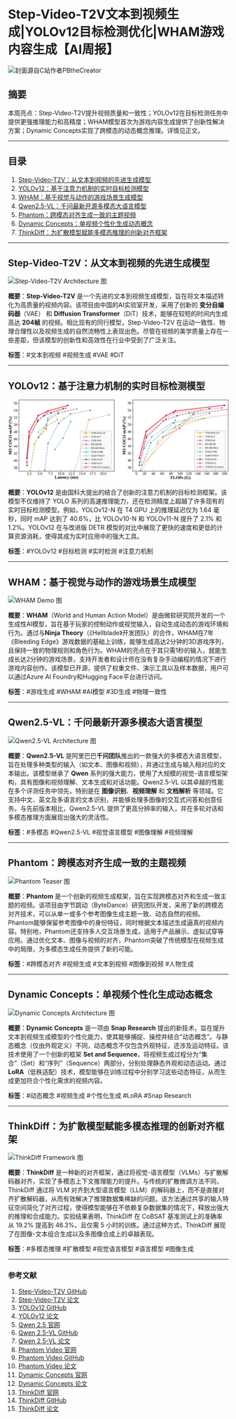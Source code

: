 # Step-Video-T2V文本到视频生成|YOLOv12目标检测优化|WHAM游戏内容生成【AI周报】

![封面源自C站作者PBtheCreator](https://image.civitai.com/xG1nkqKTMzGDvpLrqFT7WA/caa2baeb-3ea6-4ff5-9cbb-24e61fc4157e/original=true,quality=90/58399173.jpeg)

## 摘要  

本周亮点：Step-Video-T2V提升视频质量和一致性；YOLOv12在目标检测任务中提供更强推理能力和高精度；WHAM模型首次为游戏内容生成提供了创新性解决方案；Dynamic Concepts实现了跨模态的动态概念推理。详情见正文。

---

## 目录

1. [Step-Video-T2V：从文本到视频的先进生成模型](#step-video-t2v从文本到视频的先进生成模型)
2. [YOLOv12：基于注意力机制的实时目标检测模型](#yolov12基于注意力机制的实时目标检测模型)
3. [WHAM：基于视觉与动作的游戏场景生成模型](#wham基于视觉与动作的游戏场景生成模型)
4. [Qwen2.5-VL：千问最新开源多模态大语言模型](#qwen25-vl千问最新开源多模态大语言模型)
5. [Phantom：跨模态对齐生成一致的主题视频](#phantom跨模态对齐生成一致的主题视频)
6. [Dynamic Concepts：单视频个性化生成动态概念](#dynamic-concepts单视频个性化生成动态概念)
7. [ThinkDiff：为扩散模型赋能多模态推理的创新对齐框架](#thinkdiff为扩散模型赋能多模态推理的创新对齐框架)

---

## Step-Video-T2V：从文本到视频的先进生成模型

![Step-Video-T2V Architecture 图](https://arxiv.org/html/2502.10248v2/extracted/6208728/figure/model_architecture.png)

**概要**：**Step-Video-T2V** 是一个先进的文本到视频生成模型，旨在将文本描述转化为高质量的视频内容。该项目由中国的AI实验室开发，采用了创新的 **变分自编码器**（VAE） 和 **Diffusion Transformer**（DiT）技术，能够在较短的时间内生成高达 **204帧** 的视频。相比现有的同行模型，Step-Video-T2V 在运动一致性、物理合理性以及视频生成的自然流畅性上表现出色。尽管在视频的美学质量上存在一些差距，但该模型的创新性和高效性在行业中受到了广泛关注。

**标签**：#文本到视频 #视频生成 #VAE #DiT 

---

## YOLOv12：基于注意力机制的实时目标检测模型

![YOLOv12 Tradeoff 图](https://github.com/sunsmarterjie/yolov12/raw/main/assets/tradeoff.svg)

**概要**：**YOLOv12** 是由国科大提出的结合了创新的注意力机制的目标检测框架。该模型不仅维持了 YOLO 系列的高速推理能力，还在检测精度上超越了许多现有的实时目标检测模型。例如，YOLOv12-N 在 T4 GPU 上的推理延迟仅为 1.64 毫秒，同时 mAP 达到了 40.6%，比 YOLOv10-N 和 YOLOv11-N 提升了 2.1% 和 1.2%。YOLOv12 在与改进版 DETR 模型的对比中展现了更快的速度和更低的计算资源消耗，使得其成为实时应用中的强大工具。

**标签**：#YOLOv12 #目标检测 #实时检测 #注意力机制

---

## WHAM：基于视觉与动作的游戏场景生成模型

![WHAM Demo 图](https://huggingface.co/microsoft/wham/resolve/main/assets/Readme/wham_gen_5.gif)

**概要**：**WHAM**（World and Human Action Model）是由微软研究院开发的一个生成性AI模型，旨在基于玩家的控制动作或视觉输入，自动生成动态的游戏环境和行为。通过与**Ninja Theory**（《Hellblade》开发团队）的合作，WHAM在7年《Bleeding Edge》游戏数据的基础上训练，能够生成高达2分钟的3D游戏序列，且保持一致的物理规则和角色行为。WHAM的亮点在于其只需1秒的输入，就能生成长达2分钟的游戏场景，支持开发者和设计师在没有复杂手动编程的情况下进行游戏内容创作。该模型已开源，提供了权重文件、演示工具以及样本数据，用户可以通过Azure AI Foundry和Hugging Face平台进行访问。

**标签**：#游戏生成 #WHAM #AI模型 #3D生成 #物理一致性

---

## Qwen2.5-VL：千问最新开源多模态大语言模型

![Qwen2.5-VL Architecture 图](https://camo.githubusercontent.com/9df300430d5c1920f7ea0783611f6a7e1d54008d6ca258f4c370acb83729b2b0/68747470733a2f2f7169616e77656e2d7265732e6f73732d636e2d6265696a696e672e616c6979756e63732e636f6d2f5177656e322e352d564c2f7177656e322e35766c5f6172632e6a706567)

**概要**：**Qwen2.5-VL** 是阿里巴巴**千问团队**推出的一款强大的多模态大语言模型，旨在处理多种类型的输入（如文本、图像和视频），并通过生成与输入相对应的文本输出。该模型继承了 **Qwen** 系列的强大能力，使用了大规模的视觉-语言模型架构，具有图像和视频理解、文本生成和对话功能。Qwen2.5-VL 以其卓越的性能在多个评测任务中领先，特别是在 **图像识别**、**视频理解** 和 **文档解析** 等领域。它支持中文、英文及多语言的文本识别，并能够处理多图像的交互式问答和创意任务。与先前版本相比，Qwen2.5-VL 提供了更高分辨率的输入，并在多轮对话和多模态推理方面展现出强大的灵活性。

**标签**：#多模态 #Qwen2.5-VL #视觉语言模型 #图像理解 #视频理解

---

## Phantom：跨模态对齐生成一致的主题视频

![Phantom Teaser 图](https://arxiv.org/html/2502.11079v1/x1.png)

**概要**：**Phantom** 是一个创新的视频生成框架，旨在实现跨模态对齐和生成一致主题的视频。该项目由字节跳动（ByteDance）研究团队开发，采用了新的跨模态对齐技术，可以从单一或多个参考图像生成主题一致、动态自然的视频。Phantom能够保留参考图像中的身份特征，同时根据文本描述生成逼真的视频内容。特别地，Phantom还支持多人交互场景生成，适用于产品展示、虚拟试穿等应用。通过优化文本、图像与视频的对齐，Phantom突破了传统模型在视频生成中的局限，为多模态生成任务提供了新的可能。

**标签**：#跨模态对齐 #视频生成 #文本到视频 #图像到视频 #人物生成

---

## Dynamic Concepts：单视频个性化生成动态概念

![Dynamic Concepts Architecture 图](https://snap-research.github.io/dynamic_concepts/dynamic_files/arch.png)

**概要**：**Dynamic Concepts** 是一项由 **Snap Research** 提出的新技术，旨在提升文本到视频生成模型的个性化能力，使其能够捕捉、操控并结合“动态概念”。与静态概念（仅由外观定义）不同，动态概念不仅包含外观特征，还涉及运动特征。该技术使用了一个创新的框架 **Set and Sequence**，将视频生成过程分为“集合”（Set）和“序列”（Sequence）两部分，分别处理静态外观和动态运动。通过 **LoRA**（低秩适配）技术，模型能够在训练过程中分别学习这些动态特征，从而生成更加符合个性化需求的视频内容。

**标签**：#动态概念 #视频生成 #个性化生成 #LoRA #Snap Research

---

## ThinkDiff：为扩散模型赋能多模态推理的创新对齐框架

![ThinkDiff Framework 图](https://mizhenxing.github.io/ThinkDiff/static/images/framework.jpeg)

**概要**：**ThinkDiff** 是一种新的对齐框架，通过将视觉-语言模型（VLMs）与扩散解码器对齐，实现了多模态上下文推理能力的提升。与传统的扩散微调方法不同，ThinkDiff 通过将 VLM 对齐到大型语言模型（LLM）的解码器上，而不是直接对齐扩散解码器，从而有效解决了推理数据集稀缺的问题。该方法通过共享的输入特征空间简化了对齐过程，使得模型能够在不依赖复杂数据集的情况下，释放出强大的推理和合成能力。实验结果表明，ThinkDiff 在 CoBSAT 基准测试上的准确率从 19.2% 提高到 46.3%，且仅需 5 小时的训练。通过这种方式，ThinkDiff 展现了在图像-文本组合生成以及多图像合成上的卓越表现。

**标签**：#多模态推理 #扩散模型 #视觉语言模型 #语言模型 #图像生成

---

### **参考文献**  

1. [Step-Video-T2V GitHub](https://github.com/stepfun-ai/Step-Video-T2V)
2. [Step-Video-T2V 论文](https://arxiv.org/html/2502.10248)
3. [YOLOv12 GitHub](https://github.com/sunsmarterjie/yolov12)
4. [YOLOv12 论文](https://arxiv.org/html/2502.12524v1)
5. [Qwen 2.5 官网](https://chat.qwenlm.ai/)
6. [Qwen 2.5-VL GitHub](https://github.com/QwenLM/Qwen2.5-VL)
7. [Qwen 2.5-VL 论文](https://arxiv.org/pdf/2502.13923)
8. [Phantom Video 官网](https://phantom-video.github.io/Phantom/)
9. [Phantom Video GitHub](https://github.com/Phantom-video/Phantom)
10. [Phantom Video 论文](https://arxiv.org/html/2502.11079v1)
11. [Dynamic Concepts 官网](https://snap-research.github.io/dynamic_concepts/)
12. [Dynamic Concepts 论文](http://arxiv.org/html/2502.14844v1)
13. [ThinkDiff 官网](https://mizhenxing.github.io/ThinkDiff/)
14. [ThinkDiff GitHub](https://github.com/MiZhenxing/ThinkDiff)
15. [ThinkDiff 论文](https://arxiv.org/html/2502.10458)
